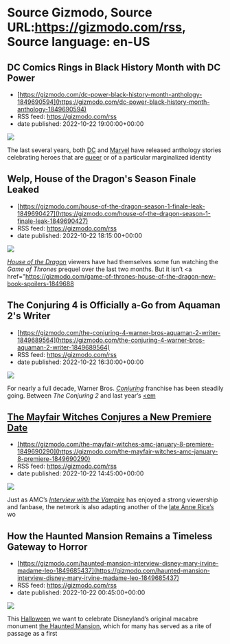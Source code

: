 # Source Gizmodo, Source URL:https://gizmodo.com/rss, Source language: en-US

## DC Comics Rings in Black History Month with DC Power
 - [https://gizmodo.com/dc-power-black-history-month-anthology-1849690594](https://gizmodo.com/dc-power-black-history-month-anthology-1849690594)
 - RSS feed: https://gizmodo.com/rss
 - date published: 2022-10-22 19:00:00+00:00

<img src="https://i.kinja-img.com/gawker-media/image/upload/s--m6NV3zoz--/c_fit,fl_progressive,q_80,w_636/d8baad5289dca7c67232b4be14aea97d.jpg" /><p>The last several years, both <a href="https://gizmodo.com/io9/comics/dc-comics">DC</a> and <a href="https://gizmodo.com/io9/comics/marvel">Marvel</a> have released anthology stories celebrating heroes that are <a href="https://gizmodo.com/dc-pride-anthology-2022-kevin-conroy-batman-lgbtq-1848788702">queer</a> or of a particular marginalized identity

## Welp, House of the Dragon's Season Finale Leaked
 - [https://gizmodo.com/house-of-the-dragon-season-1-finale-leak-1849690427](https://gizmodo.com/house-of-the-dragon-season-1-finale-leak-1849690427)
 - RSS feed: https://gizmodo.com/rss
 - date published: 2022-10-22 18:15:00+00:00

<img src="https://i.kinja-img.com/gawker-media/image/upload/s--fsE0Y_8L--/c_fit,fl_progressive,q_80,w_636/bef654fc814915cc7c5af1fc3486d23b.jpg" /><p><a href="https://gizmodo.com/matt-smith-daemon-targaryen-evil-sexy-internet-boyfrien-1849679625"><em>House of the Dragon</em></a><em> </em>viewers have had themselves some fun watching the <em>Game of Thrones </em>prequel over the last two months. But it isn’t <a href="https://gizmodo.com/game-of-thrones-house-of-the-dragon-new-book-spoilers-1849688

## The Conjuring 4 is Officially a-Go from Aquaman 2's Writer
 - [https://gizmodo.com/the-conjuring-4-warner-bros-aquaman-2-writer-1849689564](https://gizmodo.com/the-conjuring-4-warner-bros-aquaman-2-writer-1849689564)
 - RSS feed: https://gizmodo.com/rss
 - date published: 2022-10-22 16:30:00+00:00

<img src="https://i.kinja-img.com/gawker-media/image/upload/s--AN1k35rF--/c_fit,fl_progressive,q_80,w_636/b49a53d6330822b2962fc313f8951344.jpg" /><p>For nearly a full decade, Warner Bros. <a href="https://gizmodo.com/dc-horrors-the-conjuring-comic-expands-another-chapter-1847050505"><em>Conjuring</em></a><em> </em>franchise has been steadily going. Between <em>The Conjuring 2 </em>and last year’s <a href="https://gizmodo.com/the-final-conjuring-3-trailer-manages-to-make-even-a-cl-1847012193"><em

## The Mayfair Witches Conjures a New Premiere Date
 - [https://gizmodo.com/the-mayfair-witches-amc-january-8-premiere-1849690290](https://gizmodo.com/the-mayfair-witches-amc-january-8-premiere-1849690290)
 - RSS feed: https://gizmodo.com/rss
 - date published: 2022-10-22 14:45:00+00:00

<img src="https://i.kinja-img.com/gawker-media/image/upload/s--Qzyv2K2w--/c_fit,fl_progressive,q_80,w_636/e42aa8c0c2f37cc1b8f482e8f28d1b1f.jpg" /><p>Just as AMC’s <a href="https://gizmodo.com/interview-with-the-vampire-ep-four-s1-recap-claudia-1849688512"><em>Interview with the Vampire</em></a><em> </em>has enjoyed a strong viewership and fanbase, the network is also adapting another of the <a href="https://gizmodo.com/gothic-horror-writer-anne-rice-dies-at-80-1848201685">late Anne Rice’s</a> wo

## How the Haunted Mansion Remains a Timeless Gateway to Horror
 - [https://gizmodo.com/haunted-mansion-interview-disney-mary-irvine-madame-leo-1849685437](https://gizmodo.com/haunted-mansion-interview-disney-mary-irvine-madame-leo-1849685437)
 - RSS feed: https://gizmodo.com/rss
 - date published: 2022-10-22 00:45:00+00:00

<img src="https://i.kinja-img.com/gawker-media/image/upload/s--CFtynhE4--/c_fit,fl_progressive,q_80,w_636/2fdaebb56ad6e6e5d1d57af3f2d244b3.jpg" /><p>This <a href="https://gizmodo.com/disney-parks-halloween-disneyland-walt-disney-world-1849531310">Halloween</a> we want to celebrate Disneyland’s original macabre monument <a href="https://gizmodo.com/disney-poster-exclusives-d23-expo-2022-haunted-mansion-1849502854">the Haunted Mansion</a>, which for many has served as a rite of passage as a first 
